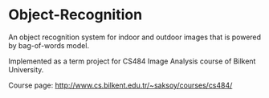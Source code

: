 # Object-Recognition
An object recognition system for indoor and outdoor images that is powered by bag-of-words model.

Implemented as a term project for CS484 Image Analysis course of Bilkent University.

Course page: http://www.cs.bilkent.edu.tr/~saksoy/courses/cs484/
